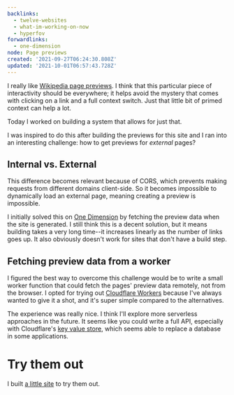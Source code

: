 ```yaml
---
backlinks:
  - twelve-websites
  - what-im-working-on-now
  - hyperfov
forwardlinks:
  - one-dimension
node: Page previews
created: '2021-09-27T06:24:30.808Z'
updated: '2021-10-01T06:57:43.728Z'
---
```


I really like [Wikipedia page previews](https://diff.wikimedia.org/2018/04/18/how-we-designed-page-previews-for-wikipedia/). I think that this particular piece of interactivity should be everywhere; it helps avoid the mystery that comes with clicking on a link and a full context switch. Just that little bit of primed context can help a lot.

Today I worked on building a system that allows for just that.

I was inspired to do this after building the previews for this site and I ran into an interesting challenge: how to get previews for _external_ pages?

## Internal vs. External

This difference becomes relevant because of CORS, which prevents making requests from different domains client-side. So it becomes impossible to dynamically load an external page, meaning creating a preview is impossible.

I initially solved this on [One Dimension](one-dimension.md) by fetching the preview data when the site is generated. I still think this is a decent solution, but it means building takes a very long time--it increases linearly as the number of links goes up. It also obviously doesn't work for sites that don't have a build step.

## Fetching preview data from a worker

I figured the best way to overcome this challenge would be to write a small worker function that could fetch the pages' preview data remotely, not from the browser. I opted for trying out [Cloudflare Workers](https://workers.cloudflare.com/) because I've always wanted to give it a shot, and it's super simple compared to the alternatives.

The experience was really nice. I think I'll explore more serverless approaches in the future. It seems like you could write a full API, especially with Cloudflare's [key value store](https://www.cloudflare.com/products/workers-kv/), which seems able to replace a database in some applications.

# Try them out

I built [a little site](https://previews.hyperfov.com) to try them out. 
